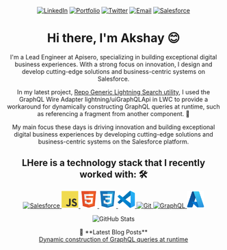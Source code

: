 <p align="center">
  <a href="https://www.linkedin.com/in/akshay-gawade/"><img src="https://img.shields.io/badge/LinkedIn-0077B5?style=for-the-badge&logo=linkedin&logoColor=white" alt="LinkedIn" /></a>
  <a href="https://akshayweb.me/"><img src="https://img.shields.io/badge/-PORTFOLIO-%23ff69b4&?style=for-the-badge&?color=ff69b4" alt="Portfolio" /></a>
  <a href="https://twitter.com/aksh_gawade"><img src="https://img.shields.io/badge/Twitter-1DA1F2?style=for-the-badge&logo=twitter&logoColor=white" alt="Twitter" /></a>
  <a href="mailto:admin@akshayweb.me"><img src="https://img.shields.io/badge/Gmail-D14836?style=for-the-badge&logo=gmail&logoColor=white" alt="Email" /></a>
  <a href="https://trailblazer.me/id/aksh125"><img src="https://img.shields.io/badge/Salesforce-00A1E0?style=for-the-badge&logo=salesforce&logoColor=white" alt="Salesforce" /></a>
</p>

<h1 align="center">Hi there, I'm Akshay 😊</h1>

<p align="center">I'm a Lead Engineer at Apisero, specializing in building exceptional digital business experiences. With a strong focus on innovation, I design and develop cutting-edge solutions and business-centric systems on Salesforce.</p>

<p align="center">In my latest project, <a href="https://github.com/akshaygawade/Lightning-Search">Repo Generic Lightning Search utility</a>, I used the GraphQL Wire Adapter lightning/uiGraphQLApi in LWC to provide a workaround for dynamically constructing GraphQL queries at runtime, such as referencing a fragment from another component. 🥳</p>

<p align="center">My main focus these days is driving innovation and building exceptional digital business experiences by developing cutting-edge solutions and business-centric systems on the Salesforce platform.</p>

<p align="center">
  <h2 align="center">LHere is a technology stack that I recently worked with: 🛠</h2>
</p>

<p align="center">
  <a href="https://trailhead.salesforce.com/" target="_blank"> 
  <img src="https://www.vectorlogo.zone/logos/salesforce/salesforce-icon.svg" alt="Salesforce" width="40" height="40"/>
  </a>
  <a href="https://developer.mozilla.org/en-US/docs/Web/JavaScript" target="_blank"> 
  <img src="https://raw.githubusercontent.com/devicons/devicon/master/icons/javascript/javascript-original.svg" alt="JavaScript" width="40" height="40"/>
  </a>

 <a href="https://developer.mozilla.org/en-US/docs/Web/HTML" target="_blank"> 
   <img src="https://raw.githubusercontent.com/devicons/devicon/master/icons/html5/html5-original.svg" alt="HTML" width="40" height="40"/>
 </a>
  <a href="https://developer.mozilla.org/en-US/docs/Web/CSS" target="_blank"> 
  <img src="https://raw.githubusercontent.com/devicons/devicon/master/icons/css3/css3-original.svg" alt="CSS" width="40" height="40"/>
  </a>
  <a href="https://developer.mozilla.org/en-US/docs/Web/CSS" target="_blank"> 
    <img src="https://raw.githubusercontent.com/github/explore/80688e429a7d4ef2fca1e82350fe8e3517d3494d/topics/visual-studio-code/visual-studio-code.png" alt="Visual Studio Code" width="40" height="40"/>
  </a>
   <a href="https://github.com/akshaygawade" target="_blank"> 
  <img src="https://raw.githubusercontent.com/jmnote/z-icons/master/svg/git.svg" alt="Git" width="40" height="40"/>
   </a>
   <a href="https://developer.salesforce.com/docs/component-library/documentation/en/lwc/lwc.reference_graphql" target="_blank"> 
  <img src="https://www.vectorlogo.zone/logos/graphql/graphql-icon.svg" alt="GraphQL" width="40" height="40"/>
   </a>
   <a href="https://learn.microsoft.com/en-us/azure/devops/?view=azure-devops" target="_blank">  
<img src="https://raw.githubusercontent.com/devicons/devicon/master/icons/azure/azure-original.svg" alt="Azure DevOps" width="40" height="40"/>
</a>

</p>

<p align="center">
  <img src="https://github-readme-stats.vercel.app/api?username=akshaygawade&theme=radical&show_icons=true" width="410" alt="GitHub Stats"/>
</p>

<p align="center">
📕 **Latest Blog Posts**
<a href="https://github.com/akshaygawade](https://blog.akshayweb.me/dynamic-construction-of-graphql-queries-at-runtime-workaround/" target="_blank"> 
  <br/> Dynamic construction of GraphQL queries at runtime
</a>
<!-- BLOG-POST-LIST:START -->

</p>
 
<!-- BLOG-POST-LIST:END -->
